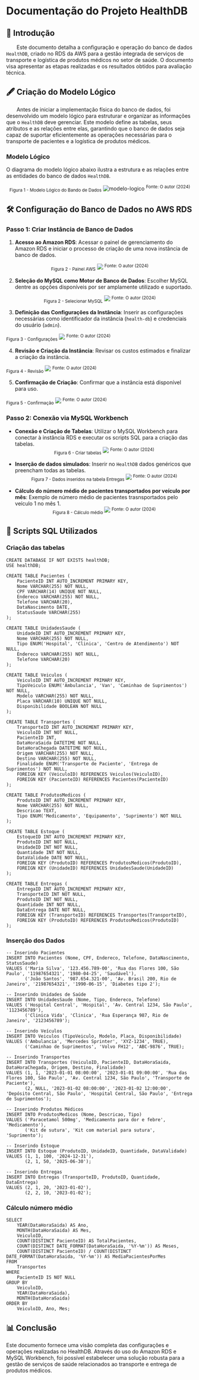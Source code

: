 # Documentação do Projeto HealthDB

## 📘 Introdução

&emsp;&emsp;Este documento detalha a configuração e operação do banco de dados `HealthDB`, criado no RDS da AWS para a gestão integrada de serviços de transporte e logística de produtos médicos no setor de saúde. O documento visa apresentar as etapas realizadas e os resultados obtidos para avaliação técnica.

## 🖋️ Criação do Modelo Lógico

&emsp;&emsp;Antes de iniciar a implementação física do banco de dados, foi desenvolvido um modelo lógico para estruturar e organizar as informações que o `HealthDB` deve gerenciar. Este modelo define as tabelas, seus atributos e as relações entre elas, garantindo que o banco de dados seja capaz de suportar eficientemente as operações necessárias para o transporte de pacientes e a logística de produtos médicos.

### Modelo Lógico

O diagrama do modelo lógico abaixo ilustra a estrutura e as relações entre as entidades do banco de dados `HealthDB`.

<div align="center">
  <sub>Figura 1 - Modelo Lógico do Bando de Dados</sub>
  <img src="./img/modelo-logico.jpg" alt="modelo-logico" title="modelo-logico" />
  <sup>Fonte: O autor (2024)</sup>
</div>

## 🛠️ Configuração do Banco de Dados no AWS RDS

### Passo 1: Criar Instância de Banco de Dados

1. **Acesso ao Amazon RDS**: Acessar o painel de gerenciamento do Amazon RDS e iniciar o processo de criação de uma nova instância de banco de dados.
  <div align="center">
  <sub>Figura 2 - Painel AWS</sub>
  <img src="./img/img-1.jpg" />
  <sup>Fonte: O autor (2024)</sup>
</div>

2. **Seleção do MySQL como Motor de Banco de Dados**: Escolher MySQL dentre as opções disponíveis por ser amplamente utilizado e suportado.
  <div align="center">
  <sub>Figura 2 - Selecionar MySQL</sub>
  <img src="./img/img-2.jpg" />
  <sup>Fonte: O autor (2024)</sup>
</div>

3. **Definição das Configurações da Instância**: Inserir as configurações necessárias como identificador da instância (`health-db`) e credenciais do usuário (`admin`).
   <div align="center">
  <sub>Figura 3 - Configurações</sub>
  <img src="./img/img-3.jpg" />
  <sup>Fonte: O autor (2024)</sup>
</div>

4. **Revisão e Criação da Instância**: Revisar os custos estimados e finalizar a criação da instância.
   <div align="center">
  <sub>Figura 4 - Revisão</sub>
  <img src="./img/img-4.jpg" />
  <sup>Fonte: O autor (2024)</sup>
</div>

5. **Confirmação de Criação**: Confirmar que a instância está disponível para uso.
   <div align="center">
  <sub>Figura 5 - Confirmação</sub>
  <img src="./img/img-5.jpg" />
  <sup>Fonte: O autor (2024)</sup>
</div>

### Passo 2: Conexão via MySQL Workbench

- **Conexão e Criação de Tabelas**: Utilizar o MySQL Workbench para conectar à instância RDS e executar os scripts SQL para a criação das tabelas.
   <div align="center">
  <sub>Figura 6 - Criar tabelas</sub>
  <img src="./img/img-6.jpg" />
  <sup>Fonte: O autor (2024)</sup>
</div>

- **Inserção de dados simulados**: Inserir no `HealthDB` dados genéricos que preencham todas as tabelas.
     <div align="center">
  <sub>Figura 7 - Dados inseridos na tabela Entregas </sub>
  <img src="./img/img-7.jpg" />
  <sup>Fonte: O autor (2024)</sup>
</div>

- **Cálculo do número médio de pacientes transportados por veículo por mês**: Exemplo de número médio de pacientes trasnsportados pelo veículo 1 no mês 1.
     <div align="center">
  <sub>Figura 8 - Cálculo médio </sub>
  <img src="./img/img-8.jpg" />
  <sup>Fonte: O autor (2024)</sup>
</div>

## 📝 Scripts SQL Utilizados

### Criação das tabelas
```
CREATE DATABASE IF NOT EXISTS healthDB;
USE healthDB;

CREATE TABLE Pacientes (
    PacienteID INT AUTO_INCREMENT PRIMARY KEY,
    Nome VARCHAR(255) NOT NULL,
    CPF VARCHAR(14) UNIQUE NOT NULL,
    Endereco VARCHAR(255) NOT NULL,
    Telefone VARCHAR(20),
    DataNascimento DATE,
    StatusSaude VARCHAR(255)
);

CREATE TABLE UnidadesSaude (
    UnidadeID INT AUTO_INCREMENT PRIMARY KEY,
    Nome VARCHAR(255) NOT NULL,
    Tipo ENUM('Hospital', 'Clinica', 'Centro de Atendimento') NOT NULL,
    Endereco VARCHAR(255) NOT NULL,
    Telefone VARCHAR(20)
);

CREATE TABLE Veiculos (
    VeiculoID INT AUTO_INCREMENT PRIMARY KEY,
    TipoVeiculo ENUM('Ambulancia', 'Van', 'Caminhao de Suprimentos') NOT NULL,
    Modelo VARCHAR(255) NOT NULL,
    Placa VARCHAR(10) UNIQUE NOT NULL,
    Disponibilidade BOOLEAN NOT NULL
);

CREATE TABLE Transportes (
    TransporteID INT AUTO_INCREMENT PRIMARY KEY,
    VeiculoID INT NOT NULL,
    PacienteID INT,
    DataHoraSaida DATETIME NOT NULL,
    DataHoraChegada DATETIME NOT NULL,
    Origem VARCHAR(255) NOT NULL,
    Destino VARCHAR(255) NOT NULL,
    Finalidade ENUM('Transporte de Paciente', 'Entrega de Suprimentos') NOT NULL,
    FOREIGN KEY (VeiculoID) REFERENCES Veiculos(VeiculoID),
    FOREIGN KEY (PacienteID) REFERENCES Pacientes(PacienteID)
);

CREATE TABLE ProdutosMedicos (
    ProdutoID INT AUTO_INCREMENT PRIMARY KEY,
    Nome VARCHAR(255) NOT NULL,
    Descricao TEXT,
    Tipo ENUM('Medicamento', 'Equipamento', 'Suprimento') NOT NULL
);

CREATE TABLE Estoque (
    EstoqueID INT AUTO_INCREMENT PRIMARY KEY,
    ProdutoID INT NOT NULL,
    UnidadeID INT NOT NULL,
    Quantidade INT NOT NULL,
    DataValidade DATE NOT NULL,
    FOREIGN KEY (ProdutoID) REFERENCES ProdutosMedicos(ProdutoID),
    FOREIGN KEY (UnidadeID) REFERENCES UnidadesSaude(UnidadeID)
);

CREATE TABLE Entregas (
    EntregaID INT AUTO_INCREMENT PRIMARY KEY,
    TransporteID INT NOT NULL,
    ProdutoID INT NOT NULL,
    Quantidade INT NOT NULL,
    DataEntrega DATE NOT NULL,
    FOREIGN KEY (TransporteID) REFERENCES Transportes(TransporteID),
    FOREIGN KEY (ProdutoID) REFERENCES ProdutosMedicos(ProdutoID)
);
```

### Inserção dos Dados
```
-- Inserindo Pacientes
INSERT INTO Pacientes (Nome, CPF, Endereco, Telefone, DataNascimento, StatusSaude)
VALUES ('Maria Silva', '123.456.789-00', 'Rua das Flores 100, São Paulo', '11987654321', '1980-04-25', 'Saudável'),
       ('João Santos', '987.654.321-00', 'Av. Brasil 200, Rio de Janeiro', '21987654321', '1990-06-15', 'Diabetes tipo 2');

-- Inserindo Unidades de Saúde
INSERT INTO UnidadesSaude (Nome, Tipo, Endereco, Telefone)
VALUES ('Hospital Central', 'Hospital', 'Av. Central 1234, São Paulo', '1123456789'),
       ('Clinica Vida', 'Clinica', 'Rua Esperança 987, Rio de Janeiro', '2123456789');

-- Inserindo Veículos
INSERT INTO Veiculos (TipoVeiculo, Modelo, Placa, Disponibilidade)
VALUES ('Ambulancia', 'Mercedes Sprinter', 'XYZ-1234', TRUE),
       ('Caminhao de Suprimentos', 'Volvo FH12', 'ABC-9876', TRUE);

-- Inserindo Transportes
INSERT INTO Transportes (VeiculoID, PacienteID, DataHoraSaida, DataHoraChegada, Origem, Destino, Finalidade)
VALUES (1, 1, '2023-01-01 08:00:00', '2023-01-01 09:00:00', 'Rua das Flores 100, São Paulo', 'Av. Central 1234, São Paulo', 'Transporte de Paciente'),
       (2, NULL, '2023-01-02 08:00:00', '2023-01-02 12:00:00', 'Depósito Central, São Paulo', 'Hospital Central, São Paulo', 'Entrega de Suprimentos');

-- Inserindo Produtos Médicos
INSERT INTO ProdutosMedicos (Nome, Descricao, Tipo)
VALUES ('Paracetamol 500mg', 'Medicamento para dor e febre', 'Medicamento'),
       ('Kit de sutura', 'Kit com material para sutura', 'Suprimento');

-- Inserindo Estoque
INSERT INTO Estoque (ProdutoID, UnidadeID, Quantidade, DataValidade)
VALUES (1, 1, 100, '2024-12-31'),
       (2, 1, 50, '2025-06-30');

-- Inserindo Entregas
INSERT INTO Entregas (TransporteID, ProdutoID, Quantidade, DataEntrega)
VALUES (2, 1, 20, '2023-01-02'),
       (2, 2, 10, '2023-01-02');
```

### Cálculo número médio
```
SELECT
    YEAR(DataHoraSaida) AS Ano,
    MONTH(DataHoraSaida) AS Mes,
    VeiculoID,
    COUNT(DISTINCT PacienteID) AS TotalPacientes,
    COUNT(DISTINCT DATE_FORMAT(DataHoraSaida, '%Y-%m')) AS Meses,
    COUNT(DISTINCT PacienteID) / COUNT(DISTINCT DATE_FORMAT(DataHoraSaida, '%Y-%m')) AS MediaPacientesPorMes
FROM
    Transportes
WHERE
    PacienteID IS NOT NULL
GROUP BY
    VeiculoID,
    YEAR(DataHoraSaida),
    MONTH(DataHoraSaida)
ORDER BY
    VeiculoID, Ano, Mes;
```

## 📊 Conclusão
Este documento fornece uma visão completa das configurações e operações realizadas no HealthDB. Através do uso do Amazon RDS e MySQL Workbench, foi possível estabelecer uma solução robusta para a gestão de serviços de saúde relacionados ao transporte e entrega de produtos médicos.
